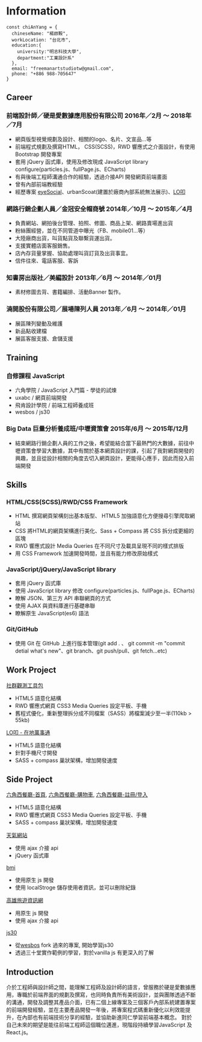 # Information

    const chiAnYang = {
      chineseName: "楊啟鞍",
      workLocation: "台北市",
      education:{
        university:"明志科技大學",
        department:"工業設計系"
      },
      email: "freemanartstudiotw@gmail.com",
      phone: "+886 988-705647"
    }

## Career

### 前端設計師／硬是愛數據應用股份有限公司 2016年／2月 ～ 2018年／7月
* 網頁版型視覺規劃及設計、相關的logo、名片、文宣品...等
* 前端程式規劃及撰寫HTML， CSS(SCSS)，RWD 響應式之介面設計，有使用Bootstrap 開發專案
* 套用 jQuery 函式庫，使用及修改現成 JavaScript library configure(particles.js、fullPage.js、ECharts)
* 有與後端工程師溝通合作的經驗，透過介接API 開發網頁前端畫面
* 曾有內部前端教經驗
* 經歷專案 [eyeSocial](https://eyesocial.insighteye.com.tw/)、urbanScoat(建置於廠商內部系統無法展示)、[LO叩](https://www.facebook.com/Local.LifeEZ/)

### 網路行銷企劃人員／金冠安全帽商號 2014年／10月 ～ 2015年／4月
* 負責網站、網拍後台管理、拍照、修圖、商品上架、網路賣場進出貨
* 粉絲團經營，並在不同管道中曝光（FB、mobile01...等）
* 大陸廠商出貨，叫貨點貨及聯繫貨運出貨。
* 支援實體店面客服銷售。
* 店內存貨量掌握、協助處理叫貨訂貨及出貨事宜。
* 信件往來、電話客服、客訴

### 知書房出版社／美編設計 2013年／6月 ～ 2014年／01月
* 素材修圖去背、書籍編排、活動Banner 製作。

### 湳開股份有限公司／展場陳列人員 2013年／6月 ～ 2014年／01月
* 展區陳列變動及維護
* 新品點收建檔
* 展區客服支援、倉儲支援

## Training

### 自修課程 JavaScript
* 六角學院 / JavaScript 入門篇 - 學徒的試煉
* uxabc / 網頁前端開發
* 飛肯設計學院 / 前端工程師養成班
* wesbos / js30

### Big Data 巨量分析養成班/中壢資策會 2015年/6月 ～ 2015年/12月
* 結束網路行銷企劃人員的工作之後，希望能結合當下最熱門的大數據，前往中壢資策會學習大數據，其中有關於基本網頁設計的課，引起了我對網頁開發的興趣，並且從設計相關的角度去切入網頁設計，更能得心應手，因此而投入前端開發

## Skills

### HTML/CSS(SCSS)/RWD/CSS Framework

* HTML 撰寫網頁架構刻出基本版型、 HTML5 加強語意化方便搜尋引擎爬取網站
* CSS 將HTML的網頁架構進行美化、Sass + Compass 將 CSS 拆分成更細的區塊
* RWD 響應式設計 Media Queries 在不同尺寸及載具呈現不同的樣式排版
* 用 CSS Framework 加速開發時間，並且有能力修改原始樣式

### JavaScript/jQuery/JavaScript library

* 套用 jQuery 函式庫
* 使用 JavaScript library 修改 configure(particles.js、fullPage.js、ECharts)
* 瞭解 JSON、第三方 API 串聯網頁的方式
* 使用 AJAX 與資料庫進行基礎串聯
* 瞭解原生 JavaScript(es6) 語法

### Git/GitHub

* 使用 Git 在 GitHub 上進行版本管理(git add . 、 git commit -m "commit detial what's new"、git branch、git push/pull、git fetch...etc)

## Work Project

[社群觀測工具包](https://eyesocial.insighteye.com.tw/)
* HTML5 語意化結構
* RWD 響應式網頁 CSS3 Media Queries 設定平板、手機
* 舊程式優化，重新整理拆分成不同檔案（SASS）將檔案減少至一半(110kb > 55kb)

[LO叩 - 在地萬事通](https://www.facebook.com/Local.LifeEZ/)
* HTML5 語意化結構
* 針對手機尺寸開發
* SASS + compass 巢狀架構，增加開發速度

## Side Project

[六角西餐廳-首頁](https://codefreeman.github.io/hex-RWD/), [六角西餐廳-購物車](https://codefreeman.github.io/hex-RWD/cart.html), [六角西餐廳-註冊/登入](https://codefreeman.github.io/hex-RWD/registerLogin.html)
* HTML5 語意化結構
* RWD 響應式網頁 CSS3 Media Queries 設定平板、手機
* SASS + compass 巢狀架構，增加開發速度

[天氣網站](http://weather.fstudio.io/)
* 使用 ajax 介接 api
* jQuery 函式庫

[bmi](http://bmi.fstudio.io/)
* 使用原生 js 開發
* 使用 localStroge 儲存使用者資訊，並可以刪除紀錄

[高雄旅遊資訊網](http://ktravel.fstudio.io/)
* 用原生 js 開發
* 使用 ajax 介接 api

[js30](https://js30day.fstudio.io/)
* 從[wesbos](https://github.com/wesbos/JavaScript30) fork 過來的專案, 開始學習js30
* 透過三十堂實作範例的學習，對於vanilla js 有更深入的了解


## Introduction

介於工程師與設計師之間，能理解工程師及設計師的語言，曾服務於硬是愛數據應用，專職於前端界面的規劃及撰寫，也同時負責所有美術設計，並與團隊透過不斷的溝通，開發及調整其產品介面，已有二個上線專案及三個客戶內部系統建置專案的前端開發經驗，並在主要產品開發一年後，將專案程式碼重新優化以利效能提升，在內部也有前端技術分享的經驗，並協助新進同仁學習前端基本概念。
對於自己未來的期望是能往前端工程師這個職位邁進，現階段持續學習JavaScript 及 React.js。

